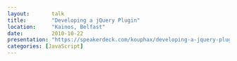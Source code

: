 ```yaml
---
layout:       talk
title:        "Developing a jQuery Plugin"
location:     "Kainos, Belfast"
date:         2010-10-22
presentation: "https://speakerdeck.com/kouphax/developing-a-jquery-plugin"
categories: [JavaScript]
---
```

